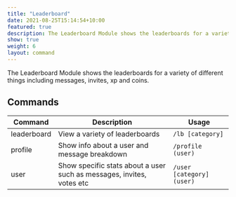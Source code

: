 ```yaml
---
title: "Leaderboard"
date: 2021-08-25T15:14:54+10:00
featured: true
description: The Leaderboard Module shows the leaderboards for a variety of different things including messages, invites, xp and coins.
show: true
weight: 6
layout: command
---
```


The Leaderboard Module shows the leaderboards for a variety of different things including messages, invites, xp and coins.

## Commands

| Command     | Description                                                   | Usage                         |
| ----------- | ------------------------------------------------------------- | ----------------------------- |
| leaderboard | View a variety of leaderboards                                | `/lb [category]`              |
| profile     | Show info about a user and message breakdown                  | `/profile (user)`             |
| user        | Show specific stats about a user such as messages, invites, votes etc | `/user [category] (user)` |
